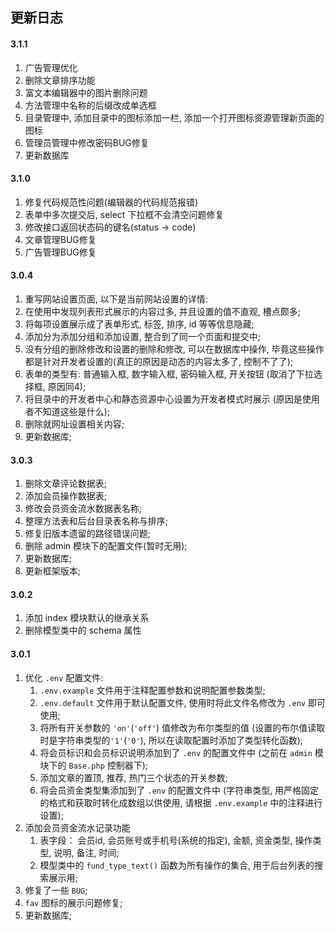 ## 更新日志

#### 3.1.1
1. 广告管理优化
2. 删除文章排序功能
3. 富文本编辑器中的图片删除问题
4. 方法管理中名称的后缀改成单选框
5. 目录管理中, 添加目录中的图标添加一栏, 添加一个打开图标资源管理新页面的图标
6. 管理员管理中修改密码BUG修复
7. 更新数据库

#### 3.1.0
1. 修复代码规范性问题(编辑器的代码规范报错)
2. 表单中多次提交后, select 下拉框不会清空问题修复
3. 修改接口返回状态码的键名(status -> code)
4. 文章管理BUG修复
5. 广告管理BUG修复

#### 3.0.4
1. 重写网站设置页面, 以下是当前网站设置的详情:
  1. 在使用中发现列表形式展示的内容过多, 并且设置的值不直观, 槽点颇多;
  2. 将每项设置展示成了表单形式, 标签, 排序, id 等等信息隐藏;
  3. 添加分为添加分组和添加设置, 整合到了同一个页面和提交中;
  4. 没有分组的删除修改和设置的删除和修改, 可以在数据库中操作, 毕竟这些操作都是针对开发者设置的(真正的原因是动态的内容太多了, 控制不了了);
  5. 表单的类型有: 普通输入框, 数字输入框, 密码输入框, 开关按钮 (取消了下拉选择框, 原因同4);
2. 将目录中的开发者中心和静态资源中心设置为开发者模式时展示 (原因是使用者不知道这些是什么);
3. 删除就网址设置相关内容;
4. 更新数据库;

#### 3.0.3
1. 删除文章评论数据表;
2. 添加会员操作数据表;
3. 修改会员资金流水数据表名称;
4. 整理方法表和后台目录表名称与排序;
5. 修复旧版本遗留的路径错误问题;
6. 删除 admin 模块下的配置文件(暂时无用);
7. 更新数据库;
8. 更新框架版本;

#### 3.0.2
1. 添加 index 模块默认的继承关系
2. 删除模型类中的 schema 属性

#### 3.0.1
1. 优化 `.env` 配置文件:
   1. `.env.example` 文件用于注释配置参数和说明配置参数类型;
   2. `.env.default` 文件用于默认配置文件, 使用时将此文件名修改为 `.env` 即可使用;
   3. 将所有开关参数的 `'on'`(`'off'`) 值修改为布尔类型的值 (设置的布尔值读取时是字符串类型的`'1'`(`'0'`), 所以在读取配置时添加了类型转化函数);
   4. 将会员标识和会员标识说明添加到了 `.env` 的配置文件中 (之前在 `admin` 模块下的 `Base.php` 控制器下);
   5. 添加文章的置顶, 推荐, 热门三个状态的开关参数;
   6. 将会员资金类型集添加到了 `.env` 的配置文件中 (字符串类型, 用严格固定的格式和获取时转化成数组以供使用, 请根据 `.env.example` 中的注释进行设置);
2. 添加会员资金流水记录功能
   1. 表字段： 会员id, 会员账号或手机号(系统的指定), 金额, 资金类型, 操作类型, 说明, 备注, 时间;
   2. 模型类中的 `fund_type_text()` 函数为所有操作的集合, 用于后台列表的搜索展示用;
3. 修复了一些 `BUG`;
4. `fav` 图标的展示问题修复;
5. 更新数据库;
